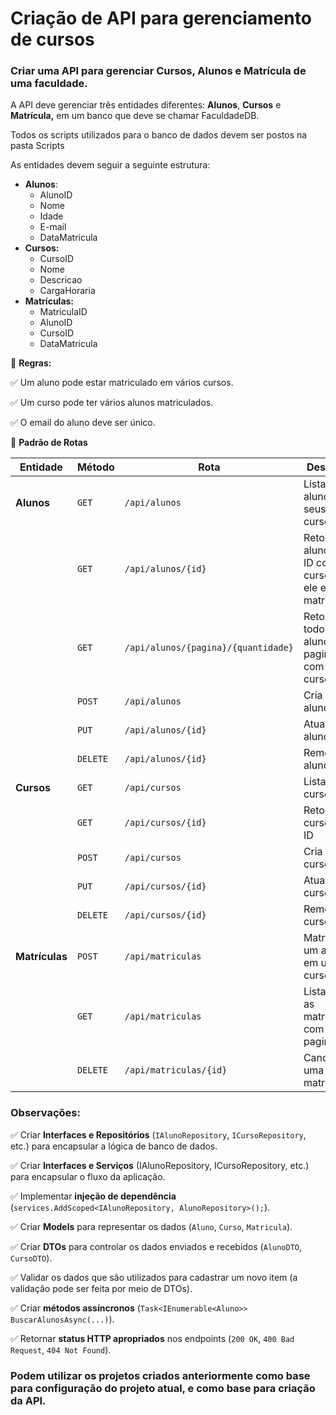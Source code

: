 # Criação de API para gerenciamento de cursos

### Criar uma API para gerenciar Cursos, Alunos e Matrícula de uma faculdade.

A API deve gerenciar três entidades diferentes: **Alunos**, **Cursos** e **Matrícula,** em um banco que deve se chamar FaculdadeDB.

Todos os scripts utilizados para o banco de dados devem ser postos na pasta Scripts

As entidades devem seguir a seguinte estrutura:

- **Alunos**:
    - AlunoID
    - Nome
    - Idade
    - E-mail
    - DataMatricula
- **Cursos:**
    - CursoID
    - Nome
    - Descricao
    - CargaHoraria
- **Matrículas:**
    - MatriculaID
    - AlunoID
    - CursoID
    - DataMatricula

📌 **Regras:**

✅ Um aluno pode estar matriculado em vários cursos.

✅ Um curso pode ter vários alunos matriculados.

✅ O email do aluno deve ser único.

📌 **Padrão de Rotas**

| Entidade | Método | Rota | Descrição |
| --- | --- | --- | --- |
| **Alunos** | `GET` | `/api/alunos` | Lista todos alunos com seus cursos |
|  | `GET` | `/api/alunos/{id}` | Retorna um aluno pelo ID com os cursos que ele está matriculado |
|  | `GET` | `/api/alunos/{pagina}/{quantidade}` | Retorna todos os alunos paginados com seus cursos |
|  | `POST` | `/api/alunos` | Cria um aluno |
|  | `PUT` | `/api/alunos/{id}` | Atualiza um aluno |
|  | `DELETE` | `/api/alunos/{id}` | Remove um aluno |
| **Cursos** | `GET` | `/api/cursos` | Lista cursos |
|  | `GET` | `/api/cursos/{id}` | Retorna um curso pelo ID  |
|  | `POST` | `/api/cursos` | Cria um curso |
|  | `PUT` | `/api/cursos/{id}` | Atualiza um curso |
|  | `DELETE` | `/api/cursos/{id}` | Remove um curso |
| **Matrículas** | `POST` | `/api/matriculas` | Matricula um aluno em um curso |
|  | `GET` | `/api/matriculas` | Lista todas as matrículas com paginação |
|  | `DELETE` | `/api/matriculas/{id}` | Cancela uma matrícula |

### Observações:

✅ Criar **Interfaces e Repositórios** (`IAlunoRepository`, `ICursoRepository`, etc.) para encapsular a lógica de banco de dados.

✅ Criar **Interfaces e Serviços** (IAlunoRepository, ICursoRepository, etc.) para encapsular o fluxo da aplicação.

✅ Implementar **injeção de dependência** (`services.AddScoped<IAlunoRepository, AlunoRepository>();`).

✅ Criar **Models** para representar os dados (`Aluno`, `Curso`, `Matricula`).

✅ Criar **DTOs** para controlar os dados enviados e recebidos (`AlunoDTO`, `CursoDTO`).

✅ Validar os dados que são utilizados para cadastrar um novo item (a validação pode ser feita por meio de DTOs).

✅ Criar **métodos assíncronos** (`Task<IEnumerable<Aluno>> BuscarAlunosAsync(...)`).

✅ Retornar **status HTTP apropriados** nos endpoints (`200 OK`, `400 Bad Request`, `404 Not Found`).

### Podem utilizar os projetos criados anteriormente como base para configuração do projeto atual, e como base para criação da API.